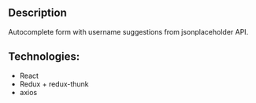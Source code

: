 ## Description

Autocomplete form with username suggestions from jsonplaceholder API.

## Technologies:
- React
- Redux + redux-thunk
- axios
